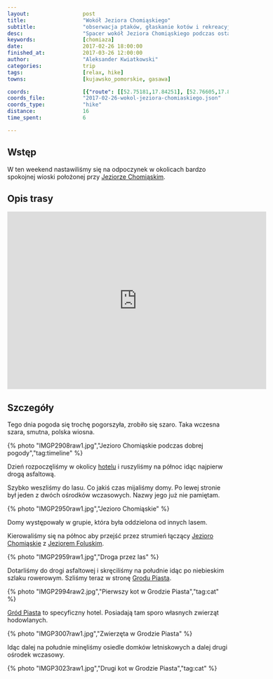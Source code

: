 ```yaml
---
layout:                 post
title:                  "Wokół Jeziora Chomiąskiego"
subtitle:               "obserwacja ptaków, głaskanie kotów i rekreacyjne domki wokół jeziora"
desc:                   "Spacer wokół Jeziora Chomiąskiego podczas ostatnich podrygów zimy."
keywords:               [chomiaza]
date:                   2017-02-26 18:00:00
finished_at:            2017-03-26 12:00:00
author:                 "Aleksander Kwiatkowski"
categories:             trip
tags:                   [relax, hike]
towns:                  [kujawsko_pomorskie, gasawa]

coords:                 [{"route": [[52.75181,17.84251], [52.76605,17.83719], [52.77742,17.82294], [52.77685,17.81608], [52.76433,17.82809], [52.75737,17.82595], [52.74537,17.83264], [52.74610,17.84063], [52.75213,17.84226]], "type": "hike"}]
coords_file:            "2017-02-26-wokol-jeziora-chomiaskiego.json"
coords_type:            "hike"
distance:               16
time_spent:             6

---
```


[wiki-jezioro-chomiaskie]: https://pl.wikipedia.org/wiki/Jezioro_Chomi%C4%85skie
[wiki-jezioro-foluskie]: https://pl.wikipedia.org/wiki/Jezioro_Foluskie

[hotel]: http://www.herbariumhotel.pl/
[grod-piasta]: http://grodpiasta.pl/

Wstęp
-----

W ten weekend nastawiliśmy się na odpoczynek w okolicach bardzo spokojnej wioski położonej
przy [Jeziorze Chomiąskim][wiki-jezioro-chomiaskie].

Opis trasy
----------

<iframe height='405' width='590' frameborder='0' allowtransparency='true' scrolling='no' src='https://www.strava.com/activities/889628563/embed/35c15dc0ce7aa92ee32eb72e731496218b589cd4'></iframe>

Szczegóły
---------

Tego dnia pogoda się trochę pogorszyła, zrobiło się szaro. Taka wczesna szara, smutna,
polska wiosna.

{% photo "IMGP2908raw1.jpg","Jezioro Chomiąskie podczas dobrej pogody","tag:timeline" %}

Dzień rozpoczęliśmy w okolicy [hotelu][hotel] i ruszyliśmy na północ idąc najpierw
drogą asfaltową.

Szybko weszliśmy do lasu. Co jakiś czas mijaliśmy domy. Po lewej stronie był jeden z
dwóch ośrodków wczasowych. Nazwy jego już nie pamiętam.

{% photo "IMGP2950raw1.jpg","Jezioro Chomiąskie" %}

Domy występowały w grupie, która była oddzielona od innych lasem.

Kierowaliśmy się na północ aby przejść przez strumień łączący
[Jezioro Chomiąskie][wiki-jezioro-chomiaskie] z
[Jeziorem Foluskim][wiki-jezioro-foluskie].

{% photo "IMGP2959raw1.jpg","Droga przez las" %}

Dotarliśmy do drogi asfaltowej i skręciliśmy na południe idąc po niebieskim
szlaku rowerowym. Szliśmy teraz w stronę [Grodu Piasta][grod-piasta].

{% photo "IMGP2994raw2.jpg","Pierwszy kot w Grodzie Piasta","tag:cat" %}

[Gród Piasta][grod-piasta] to specyficzny hotel. Posiadają tam sporo własnych
zwierząt hodowlanych.

{% photo "IMGP3007raw1.jpg","Zwierzęta w Grodzie Piasta" %}

Idąc dalej na południe minęliśmy osiedle domków letniskowych a dalej drugi
ośrodek wczasowy.

{% photo "IMGP3023raw1.jpg","Drugi kot w Grodzie Piasta","tag:cat" %}
